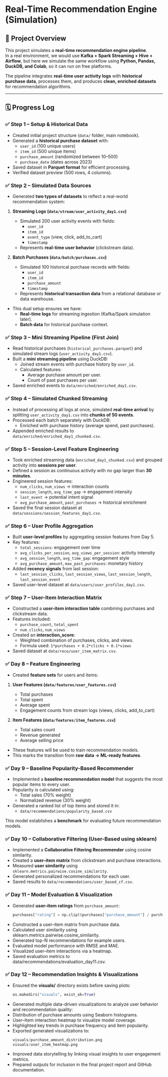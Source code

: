# Real-Time Recommendation Engine (Simulation)

## 📌 Project Overview
This project simulates a **real-time recommendation engine pipeline**.  
In a real environment, we would use **Kafka + Spark Streaming + Hive + Airflow**, but here we simulate the same workflow using **Python, Pandas, DuckDB, and Colab**, so it can run on free platforms.

The pipeline integrates **real-time user activity logs** with **historical purchase data**, processes them, and produces **clean, enriched datasets** for recommendation algorithms.

---

## 🗓️ Progress Log

### ✅ Step 1 – Setup & Historical Data
- Created initial project structure (`data/` folder, main notebook).  
- Generated a **historical purchase dataset** with:
  - `user_id` (100 unique users)  
  - `item_id` (500 unique items)  
  - `purchase_amount` (randomized between $10–$500)  
  - `purchase_date` (dates across 2023)  
- Saved dataset in **Parquet format** for efficient processing.  
- Verified dataset preview (500 rows, 4 columns).

### ✅ Step 2 – Simulated Data Sources
- Generated **two types of datasets** to reflect a real-world recommendation system:

1. **Streaming Logs (`data/stream/user_activity_day1.csv`)**
   - Simulated 200 user activity events with fields:
     - `user_id`
     - `item_id`
     - `event_type` (view, click, add_to_cart)
     - `timestamp`
   - Represents **real-time user behavior** (clickstream data).

2. **Batch Purchases (`data/batch/purchases.csv`)**
   - Simulated 100 historical purchase records with fields:
     - `user_id`
     - `item_id`
     - `purchase_amount`
     - `timestamp`
   - Represents **historical transaction data** from a relational database or data warehouse.

- This dual setup ensures we have:
  - **Real-time logs** for streaming ingestion (Kafka/Spark simulation later).
  - **Batch data** for historical purchase context.

### ✅ Step 3 – Mini Streaming Pipeline (First Join)
- Read historical purchases (`historical_purchases.parquet`) and simulated stream logs (`user_activity_day1.csv`).
- Built a **mini streaming pipeline** using DuckDB:
  - Joined stream events with purchase history by `user_id`.
  - Calculated features:
    - Average purchase amount per user.
    - Count of past purchases per user.
- Saved enriched events to `data/enriched/enriched_day1.csv`.

### ✅ Step 4 – Simulated Chunked Streaming
- Instead of processing all logs at once, simulated **real-time arrival** by splitting `user_activity_day1.csv` into **chunks of 50 events**.
- Processed each batch separately with DuckDB:
  - Enriched with purchase history (average spend, past purchases).
- Appended enriched results to `data/enriched/enriched_day1_chunked.csv`.

### ✅ Step 5 – Session-Level Feature Engineering
- Took enriched streaming data (`enriched_day1_chunked.csv`) and grouped activity into **sessions per user**.
- Defined a session as continuous activity with no gap larger than **30 minutes**.
- Engineered session features:
  - `num_clicks`, `num_views` → interaction counts
  - `session_length`, `avg_time_gap` → engagement intensity
  - `last_event` → potential intent signal
  - `avg_purchase_amount`, `past_purchases` → historical enrichment
- Saved the final session dataset at `data/sessions/session_features_day1.csv`.

### ✅ Step 6 – User Profile Aggregation
- Built **user-level profiles** by aggregating session features from Day 5.
- Key features:
  - `total_sessions`: engagement over time
  - `avg_clicks_per_session`, `avg_views_per_session`: activity intensity
  - `avg_session_length`, `avg_time_gap`: engagement style
  - `avg_purchase_amount`, `max_past_purchases`: monetary history
- Added **recency signals** from last session:
  - `last_session_clicks`, `last_session_views`, `last_session_length`, `last_session_event`
- Saved user-level dataset at `data/users/user_profiles_day1.csv`.

### ✅ Step 7 – User-Item Interaction Matrix
- Constructed a **user-item interaction table** combining purchases and clickstream data.
- Features included:
  - `purchase_count`, `total_spent`
  - `num_clicks`, `num_views`
- Created an **interaction_score**:
  - Weighted combination of purchases, clicks, and views.
  - Formula used: `1*purchases + 0.2*clicks + 0.1*views`
- Saved dataset at `data/reco/user_item_matrix.csv`.

### ✅ Day 8 – Feature Engineering
- Created **feature sets** for users and items:
  
1. **User Features (`data/features/user_features.csv`)**
   - Total purchases
   - Total spent
   - Average spent
   - Engagement counts from stream logs (views, clicks, add_to_cart)

2. **Item Features (`data/features/item_features.csv`)**
   - Total sales count
   - Revenue generated
   - Average selling price

- These features will be used to train recommendation models.
- This marks the transition from **raw data → ML-ready features**.

### ✅ Day 9 – Baseline Popularity-Based Recommender
- Implemented a **baseline recommendation model** that suggests the most popular items to every user.
- Popularity is calculated using:
  - Total sales (70% weight)
  - Normalized revenue (30% weight)
- Generated a ranked list of top items and stored it in:
  - `data/recommendations/popularity_based.csv`

This model establishes a **benchmark** for evaluating future recommendation models.

### ✅ Day 10 – Collaborative Filtering (User-Based using sklearn)
- Implemented a **Collaborative Filtering Recommender** using cosine similarity.
- Created a **user–item matrix** from clickstream and purchase interactions.
- Measured **user similarity** using `sklearn.metrics.pairwise.cosine_similarity`.
- Generated personalized recommendations for each user.
- Saved results to `data/recommendations/user_based_cf.csv`.

### ✅ Day 11 – Model Evaluation & Visualization
- Generated **user–item ratings** from `purchase_amount`:
  ```python
  purchases["rating"] = np.clip((purchases["purchase_amount"] / purchases["purchase_amount"].max()) * 5, 1, 5)
- Constructed a user–item matrix from purchase data.
- Calculated user similarity using sklearn.metrics.pairwise.cosine_similarity.
- Generated top-N recommendations for example users.
- Evaluated model performance with RMSE and MAE.
- Visualized user–item interactions via a heatmap.
- Saved evaluation metrics to data/recommendations/evaluation_day11.csv.

### ✅ Day 12 – Recommendation Insights & Visualizations
- Ensured the **visuals/** directory exists before saving plots:
  ```python
  os.makedirs("visuals", exist_ok=True)
- Generated multiple data-driven visualizations to analyze user behavior and recommendation quality:
- Distribution of purchase amounts using Seaborn histograms.
- User–Item interaction heatmap to visualize model coverage.
- Highlighted key trends in purchase frequency and item popularity.
- Exported generated visualizations to:
  ```python
  visuals/purchase_amount_distribution.png  
  visuals/user_item_heatmap.png
- Improved data storytelling by linking visual insights to user engagement metrics.
- Prepared outputs for inclusion in the final project report and GitHub documentation.










